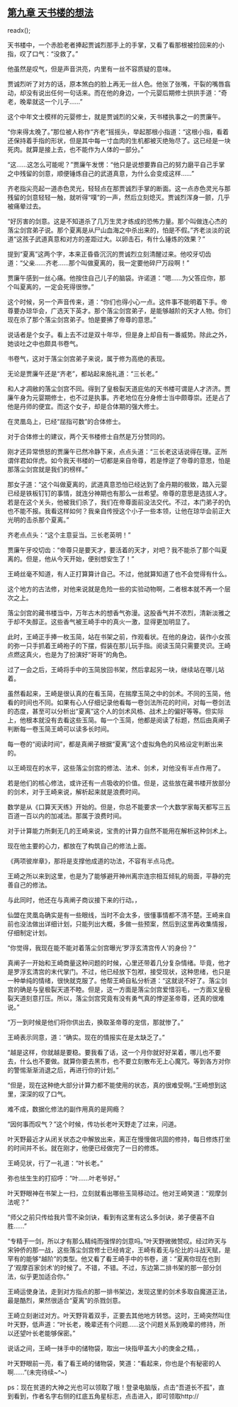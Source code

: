 ## [第九章 天书楼的想法](https://www.xxbiquge.com/11_11207/9071307.html)
readx();

  天书楼中，一个赤脸老者捧起贾诚烈那手上的手掌，又看了看那根被捡回来的小指，叹了口气：“没救了。”

  他虽然是叹气，但是声音洪亮，内里有一丝不容质疑的意味。

  贾诚烈听了对方的话，原本煞白的脸上再无一丝人色。他张了张嘴，干裂的嘴唇翕动，却没有说出任何一句话来。而在他的身边，一个元婴后期修士拱拱手道：“奇老，晚辈就这一个儿子……”

  这个中年文士模样的元婴修士，就是贾诚烈的父亲，天书楼执事之一的贾廉午。

  “你来得太晚了。”那位被人称作“齐老”摇摇头，举起那根小指道：“这根小指，看着还保持着手指的形状，但是其中每一寸血肉的生机都被灭绝殆尽了。这已经是一块死肉。就算是接上去，也不能作为人体的一部分。”

  “这……这怎么可能呢？”贾廉午发愣：“他只是说想要靠自己的努力磨平自己手掌之中残留的剑意，顺便锤炼自己的武道真意，为什么会变成这样……”

  齐老指尖亮起一道赤色灵光，轻轻点在那贾诚烈手掌的断面。这一点赤色灵光与那残留的剑意轻轻一触，就听得“噗”的一声，然后立刻熄灭。贾诚烈浑身一颤，几乎被痛晕过去。

  “好厉害的剑意。这是不知道杀了几万生灵才练成的恐怖力量。那个叫做连心杰的落尘剑宫弟子说。那个夏离是从尸山血海之中杀出来的，怕是不假。”齐老淡淡的说道“这孩子武道真意和对方的差距过大。以卵击石，有什么锤炼的效果？”

  提到“夏离”这两个字，本来正昏昏沉沉的贾诚烈立刻清醒过来。他咬牙切齿道：“父亲……齐老……那个叫做夏离的，我一定要他碎尸万段啊！”

  贾廉午感到一丝心痛。他按住自己儿子的脑袋。许诺道：“嗯……为父答应你，那个叫夏离的，一定会死得很惨。”

  这个时候，另一个声音传来，道：“你们也得小心一点。这件事不能明着下手。帝尊要办琼华会，广选天下英才。那个落尘剑宫弟子，是能够越阶的天才人物。你们现在杀了那个落尘剑宫弟子。怕是要拂了帝尊的意思。”

  说话者是个女子。看上去不过是双十年华，但是身上却自有一番威势。除此之外，她谈吐之中也颇具书卷气。

  书卷气，这对于落尘剑宫弟子来说，属于修为高绝的表现。

  无论是贾廉午还是“齐老”，都站起来施礼道：“三长老。”

  和人才凋敝的落尘剑宫不同。得到了皇极裂天道庇佑的天书楼可谓是人才济济。贾廉午身为元婴期修士，也不过是执事。齐老地位在分身修士当中颇尊崇。还是占了他是丹师的便宜。而这个女子，却是合体期的强大修士。

  在灵凰岛上，已经“屈指可数”的合体修士。

  对于合体修士的建议，两个天书楼修士自然是万分赞同的。

  刚才还异常愤怒的贾廉午已然冷静下来，点点头道：“三长老这话说得在理。正所谓伴君如伴虎。如今我天书楼的一切都是来自帝尊，若是悖逆了帝尊的意思，怕是那落尘剑宫就是我们的榜样。”

  那女子道：“这个叫做夏离的，武道真意恐怕已经达到了金丹期的极致，踏入元婴已经是铁板钉钉的事情，就连分神期也有那么一丝希望。帝尊的意思是选拔人才。若是在这个关头，他被我们杀了，我们在帝尊面前没法交代。不过，本门弟子的仇也不能不报。我看这样如何？我亲自传授这个小子一些本领，让他在琼华会前正大光明的击杀那个夏离。”

  齐老点点头：“这个主意妥当。三长老英明！”

  贾廉午牙咬切齿：“帝尊只是要天才，要活着的天才，对吧？我不能杀了那个叫夏离的。但是，他从今天开始，便别想安生了！”

  王崎丝毫不知道，有人正打算算计自己。不过，他就算知道了也不会觉得有什么。

  这个地方的古法修，对他来说就是危险一些的实验动物啊，二者根本就不再一个层次之上。

  落尘剑宫的藏书楼当中，万年古木的想香气弥漫。这股香气并不浓烈，清新淡雅之于却不失醇正。这些香气被王崎手中的真火一激，显得更加明显了。

  此时，王崎正手捧一枚玉简，站在书架之前，作观看状。在他的身边，装作小女孩的弥一只手抓着王崎袍子的下摆，假装在那儿玩手指。阅读玉简只需要灵识。王崎点燃这真火，也是为了扮演好“哥哥”的角色。

  过了一会之后，王崎将手中的玉简放回书架，然后拿起另一块，继续站在哪儿站着。

  虽然看起来，王崎是很认真的在看玉简，在揣摩玉简之中的剑术。不同的玉简，他看的时间也不同。如果有心人仔细记录他看每一卷剑法所花的时间，对每一卷剑法的态度，甚至可以分析出“夏离”这个人的剑术风格、战术上的偏好等等。但实际上，他根本就没有去看这些玉简。每一个玉简，他都是阅读了标题，然后由真阐子判断每一卷玉简王崎可以读多长时间。

  每一卷的“阅读时间”，都是真阐子根据“夏离”这个虚拟角色的风格设定判断出来的。

  以王崎现在的水平，这些落尘剑宫的修法、法术、剑术，对他没有半点作用了。

  若是他们的核心修法，或许还有一点吸收的价值。但是，这些放在藏书楼开放部分的剑术，对于王崎来说，解析起来就是浪费时间。

  数学是从《口算天天练》开始的。但是，你总不能要求一个大数学家每天都写三五百道一百以内的加减法。那属于浪费时间。

  对于计算能力所剩无几的王崎来说，宝贵的计算力自然不能用在解析这种剑术上。

  现在他主要的心力，都放在了构筑自己的修法上面。

  《两项彼岸章》，那将是支撑他成道的功法，不容有半点马虎。

  王崎之所以来到这里，也是为了能够避开神州离宗连宗相互倾轧的局面，平静的完善自己的修法。

  与此同时，他还在与真阐子商议接下来的行动。，

  仙盟在灵凰岛确实是有一些眼线，当时不会太多，很懂事情都不清不楚。王崎来自前也没法做出详细计划，只能列出大概，多做一些预案，然后到这里再收集情报，仔细制定计划。

  “你觉得，我现在能不能对着落尘剑宫曝光‘罗浮玄清宫传人’的身份？”

  真阐子一开始和王崎商量这种问题的时候，心里还带着几分复杂情绪。毕竟，他才是罗浮玄清宫的末代掌门。不过，他已经放下包袱，接受现状，这种思绪，也只是一种单纯的情绪，很快就克服了。他帮王崎自私分析道：“这就说不好了。落尘剑宫的确是与皇极裂天道不睦。但是，这一方面是落尘剑宫爱惜羽毛，一方面又皇极裂天道刻意打压。所以，落尘剑宫究竟有没有勇气真的悖逆圣帝尊，还真的很难说。”

  “万一到时候是他们将你供出去，换取圣帝尊的宠信，那就惨了。”

  王崎表示同意，道：“确实。现在的情报实在是太缺乏了。”

  “越是这样，你就越是要稳。要我看了话，这一个月你就好好呆着，哪儿也不要去，什么也不要做。就算你要去黑市，也不要立刻散布无上心魔咒。等到各方对你的警惕渐渐消退之后，再进行你的计划。”

  “但是，现在这种绝大部分计算力都不能使用的状态，真的很难受啊。”王崎想到这里，深深的叹了口气。

  难不成，数据化修法的副作用真的是网瘾？

  “因何事而叹气？”这个时候，传功长老叶天野走了过来，问道。

  叶天野最近才从闭关状态之中解放出来，离正在慢慢做巩固的修持，每日修炼打坐的时间并不长。就在刚才，他便已经做完了一日的修炼。

  王崎见状，行了一礼道：“叶长老。”

  弥也怯生生的打招呼：“叶……叶老爷好。”

  叶天野眼神在书架上一扫，立刻就看出哪些玉简移动过。他对王崎笑道：“观摩剑法呢？”

  “师父之前只传给我片雪不染剑诀，看到有这里有这么多剑诀，弟子便喜不自胜……”

  “专精于一剑，所以才有那么精纯而强悍的剑意吗。”叶天野微微赞叹。经过昨天与宋钟侨的那一战，这些落尘剑宫修士已经肯定，王崎有着无与伦比的斗战天赋，是罕有的能够“越阶”的类型。他又看了看王崎手中的书卷，道：“夏离你现在也到了‘观摩百家剑术’的时候了。不错，不错。不过，东边第二排书架的那一部分剑法，似乎更加适合你。”

  王崎运使身法，走到对方指点的那一排书架边，发现这里的剑术多取自魔道正法，最是酷烈，果然很适合“夏离”的杀戮剑意。

  王崎立刻谢过对方。叶天野背着双手，正要去其他地方转悠。这时，王崎突然叫住叶天野，低声道：“叶长老，晚辈还有个问题……这个问题关系到晚辈的修持，所以还望叶长老能够保密。”

  说话之间，王崎一抹手中的储物袋，取出一块指甲盖大小的庚金之精。，

  叶天野眼前一亮，看了看王崎的储物袋，笑道：“看起来，你也是个有秘密的人啊……”(未完待续~^~)

  ps：现在贫道的大神之光也可以领取了哦！登录电脑版，点击“吾道长不孤”，直到看到，作者名字右侧的红底五角星标志，点击进入，即可领取http://
